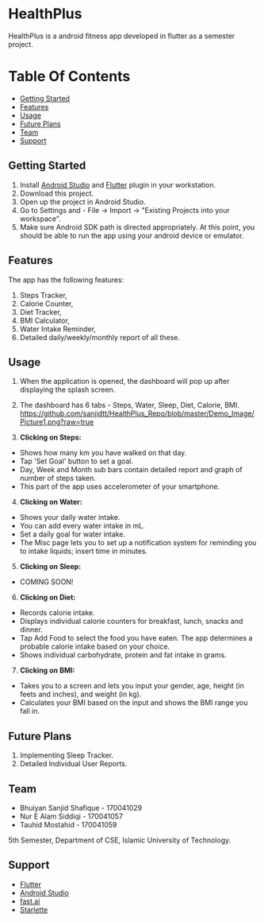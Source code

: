 # HealthPlus
 HealthPlus is a android fitness app developed in flutter as a semester project.
 
# Table Of Contents
- [Getting Started](#getting-started)
- [Features](#features)
- [Usage](#usage)
- [Future Plans](#future-plans)
- [Team](#team)
- [Support](#support)


## Getting Started

1. Install [Android Studio](https://developer.android.com/studio) and [Flutter](https://flutter.dev/) plugin in your workstation.
2. Download this project.
3. Open up the project in Android Studio.
4. Go to Settings and -  File -> Import -> "Existing Projects into your workspace".
5. Make sure Android SDK path is directed appropriately.
At this point, you should be able to run the app using your android device or emulator.

## Features

The app has the following features:
 
1. Steps Tracker,
2. Calorie Counter,
3. Diet Tracker,
4. BMI Calculator,
5. Water Intake Reminder,
6. Detailed daily/weekly/monthly report of all these.

## Usage

1. When the application is opened, the dashboard will pop up after displaying the splash screen.

2. The dashboard has 6 tabs - Steps, Water, Sleep, Diet, Calorie, BMI.
https://github.com/sanjidtt/HealthPlus_Repo/blob/master/Demo_Image/Picture1.png?raw=true

3. **Clicking on Steps:**
 - Shows how many km you have walked on that day.
 - Tap 'Set Goal' button to set a goal.
 - Day, Week and Month sub bars contain detailed report and graph of number of steps taken.
 - This part of the app uses accelerometer of your smartphone.
 
4. **Clicking on Water:**
 - Shows your daily water intake.
 - You can add every water intake in mL.
 - Set a daily goal for water intake.
 - The Misc page lets you to set up a notification system for reminding you to intake liquids; insert time in minutes.
 
5. **Clicking on Sleep:**
 - COMING SOON!
 
6. **Clicking on Diet:**
 - Records calorie intake.
 - Displays individual calorie counters for breakfast, lunch, snacks and dinner.
 - Tap Add Food to select the food you have eaten. The app determines a probable calorie intake based on your choice.
 - Shows individual carbohydrate, protein and fat intake in grams.
 
7. **Clicking on BMI:**
 - Takes you to a screen and lets you input your gender, age, height (in feets and inches), and weight (in kg).
 - Calculates your BMI based on the input and shows the BMI range you fall in.

## Future Plans

1. Implementing Sleep Tracker.
2. Detailed Individual User Reports.


## Team

- Bhuiyan Sanjid Shafique - 170041029
- Nur E Alam Siddiqi - 170041057
- Tauhid Mostahid - 170041059

5th Semester, Department of CSE, Islamic University of Technology.

## Support

- [Flutter](https://flutter.dev/)
- [Android Studio](https://developer.android.com/studio)
- [fast.ai](https://www.fast.ai)
- [Starlette](https://www.starlette.io/)

